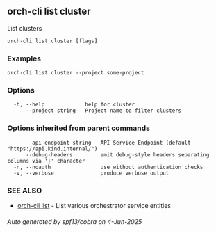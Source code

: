 ## orch-cli list cluster

List clusters

```
orch-cli list cluster [flags]
```

### Examples

```
orch-cli list cluster --project some-project
```

### Options

```
  -h, --help             help for cluster
      --project string   Project name to filter clusters
```

### Options inherited from parent commands

```
      --api-endpoint string   API Service Endpoint (default "https://api.kind.internal/")
      --debug-headers         emit debug-style headers separating columns via '|' character
  -n, --noauth                use without authentication checks
  -v, --verbose               produce verbose output
```

### SEE ALSO

* [orch-cli list](orch-cli_list.md)	 - List various orchestrator service entities

###### Auto generated by spf13/cobra on 4-Jun-2025
